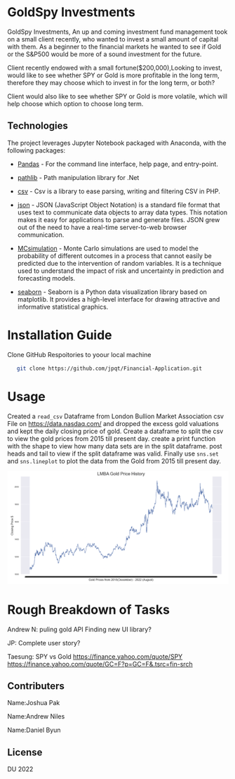 # GoldSpy Investments
GoldSpy Investments, An up and coming investment fund management took on a small client recently, who wanted to invest a small amount of capital with them. As a beginner to the financial markets he wanted to see if Gold or the S&P500 would be more of a sound investment for the future.

Client recently endowed with a small fortune($200,000),Looking to invest, would like to see whether SPY or Gold is more profitable in the long term, therefore they may choose which to invest in for the long term, or both?

Client would also like to see whether SPY or Gold is more volatile, which will help choose which option to choose long term.



## Technologies
The project leverages Jupyter Notebook packaged with Anaconda, with the following packages:

* [Pandas](https://github.com/pandas-dev/pandas) - For the command line interface, help page, and entry-point.

* [pathlib](https://github.com/nemec/pathlib) - Path manipulation library for .Net

* [csv](https://github.com/thephpleague/csv) - Csv is a library to ease parsing, writing and filtering CSV in PHP.

* [json](https://github.com/topics/json?l=python) - JSON (JavaScript Object Notation) is a standard file format that uses text to communicate data objects to array data types. This notation makes it easy for applications to parse and generate files. JSON grew out of the need to have a real-time server-to-web browser communication.

* [MCsimulation](https://www.investopedia.com/terms/m/montecarlosimulation.asp) - Monte Carlo simulations are used to model the probability of different outcomes in a process that cannot easily be predicted due to the intervention of random variables. It is a technique used to understand the impact of risk and uncertainty in prediction and forecasting models.

* [seaborn](https://seaborn.pydata.org/) - Seaborn is a Python data visualization library based on matplotlib. It provides a high-level interface for drawing attractive and informative statistical graphics.

# Installation Guide

Clone GitHub Respoitories to yoour local machine

```sh
   git clone https://github.com/jpqt/Financial-Application.git
 ```
 
# Usage
Created a `read_csv` Dataframe from London Bullion Market Association csv File on https://data.nasdaq.com/ and dropped the excess gold valuations and kept the daily closing price of gold. Create a dataframe to split the csv to view the gold prices from 2015 till present day. create a print function with the shape to view how many data sets are in the split dataframe. post heads and tail to view if the split dataframe was valid. Finally use `sns.set` and `sns.lineplot` to plot the data from the Gold from 2015 till present day.

![Seaborn LBMA](https://github.com/jpqt/Financial-Application/blob/main/Photo/lbma-history.png)



# Rough Breakdown of Tasks

Andrew N: puling gold API
Finding new UI library?

JP: Complete user story?

Taesung: 
SPY vs Gold
https://finance.yahoo.com/quote/SPY
https://finance.yahoo.com/quote/GC=F?p=GC=F&.tsrc=fin-srch

## Contributers

Name:Joshua Pak 

Name:Andrew Niles

Name:Daniel Byun

## License
DU 2022
